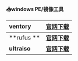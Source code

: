 **📥windows PE/镜像工具**

| **ventory**  |    [官网下载](https://www.ventoy.net/cn/index.html) |
| :----------- | --------------------------------------------------: |
| **rufus **   |                 **[官网下载](http://rufus.ie/zh/)** |
| **ultraiso** | **[官网下载](https://cn.ultraiso.net/xiazai.html)** |



